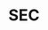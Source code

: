 ---
# This topic lives at
# https://digital.gov/topics/sec

slug: "sec"

# Topic Title
title: "SEC"

# description — keep it short and clear
summary: ""


# Weight
weight: 1

# For more information on managing topics,
# see https://github.com/GSA/digitalgov.gov/wiki
---